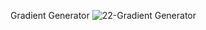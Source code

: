 Gradient Generator
![22-Gradient Generator](https://github.com/rabiaztoprak/JAVASCRIPT-PROJECTS/assets/80384765/85aa217d-ddd9-4be0-a4dc-13e4ad594c16)
